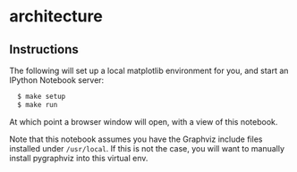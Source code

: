 # architecture

## Instructions

The following will set up a local matplotlib environment for you, and start an
IPython Notebook server:

```bash
  $ make setup
  $ make run
```

At which point a browser window will open, with a view of this notebook.

Note that this notebook assumes you have the Graphviz include files installed
under ``/usr/local``. If this is not the case, you will want to manually
install pygraphviz into this virtual env.
